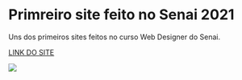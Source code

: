 # Primreiro site feito no Senai 2021

Uns dos primeiros sites feitos no curso Web Designer do Senai. 

[LINK DO SITE](WWW)

<div aling="center">
<img src="https://cdn.discordapp.com/attachments/904157735728340993/964306627140407326/2022-04-14_20-25-51.gif">
</div>
